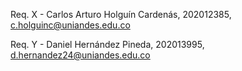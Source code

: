 Req. X - Carlos Arturo Holguín Cardenás, 202012385, c.holguinc@uniandes.edu.co

Req. Y - Daniel Hernández Pineda, 202013995, d.hernandez24@uniandes.edu.co